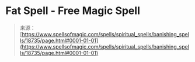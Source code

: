 <!--yml
category: 未分类
date: 2024-06-12 19:00:26
-->

# Fat Spell - Free Magic Spell

> 来源：[https://www.spellsofmagic.com/spells/spiritual_spells/banishing_spells/18735/page.html#0001-01-01](https://www.spellsofmagic.com/spells/spiritual_spells/banishing_spells/18735/page.html#0001-01-01)